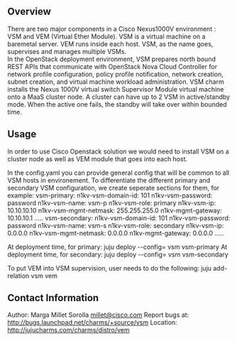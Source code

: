 Overview
--------
There are two major components in a Cisco Nexus1000V 
environment : VSM and VEM (Virtual Ether Module). VSM 
is a virtual machine on a baremetal server. VEM runs 
inside each host. VSM, as the name goes, supervises and 
manages multiple VSMs.  
In the OpenStack deployment environment, VSM prepares north 
bound REST APIs that communicate with OpenStack Nova Cloud 
Controller for network profile configuration, policy profile 
notification, network creation, subnet creation, and virtual 
machine workload administration.
VSM charm installs the Nexus 1000V virtual switch Supervisor 
Module virtual machine  onto a MaaS cluster node. A cluster can 
have up to 2 VSM in active/standby mode. When the active one 
fails, the standby will take over within bounded time.

Usage
-----
In order to use Cisco Openstack solution we would need to install 
VSM on a cluster node as well as VEM module that goes into each 
host. 

In the config.yaml you can provide general config that will be 
common to all VSM hosts in environement. To differentiate the 
different primary and secondary VSM configuration, we create 
seperate sections for them, for example:
vsm-primary:
    n1kv-vsm-domain-id: 101
    n1kv-vsm-password: password
    n1kv-vsm-name: vsm-p
    n1kv-vsm-role: primary
    n1kv-vsm-ip: 10.10.10.10
    n1kv-vsm-mgmt-netmask: 255.255.255.0
    n1kv-mgmt-gateway: 10.10.10.1
    .....
vsm-secondary:
    n1kv-vsm-domain-id: 101
    n1kv-vsm-password: password
    n1kv-vsm-name: vsm-s
    n1kv-vsm-role: secondary
    n1kv-vsm-ip: 0.0.0.0
    n1kv-vsm-mgmt-netmask: 0.0.0.0
    n1kv-mgmt-gateway: 0.0.0.0
    .....
   
At deployment time, for primary:
   juju deploy --config=<vsm-config> vsm vsm-primary
At deployment time, for secondary:
   juju deploy --config=<vsm-config> vsm vsm-secondary

To put VEM into VSM supervision, user needs to do the following:
   juju add-relation vsm vem

Contact Information
-------------------
Author: Marga Millet Sorolla <millet@cisco.com>
Report bugs at: http://bugs.launchpad.net/charms/+source/vsm
Location: http://jujucharms.com/charms/distro/vem


